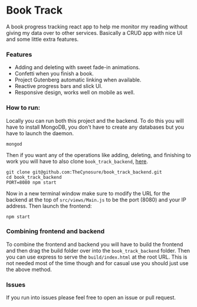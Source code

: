 # Book Track

A book progress tracking react app to help me monitor my reading without giving my data over to other services. Basically a CRUD app with nice UI and some little extra features.

### Features
- Adding and deleting with sweet fade-in animations.
- Confetti when you finish a book.
- Project Gutenberg automatic linking when available.
- Reactive progress bars and slick UI.
- Responsive design, works well on mobile as well.

### How to run:

Locally you can run both this project and the backend. To do this you will have to install MongoDB, you don't have to create any databases but you have to launch the daemon.

```
mongod
```

Then if you want any of the operations like adding, deleting, and finishing to work you will have to also clone `book_track_backend`, [here](https://github.com/TheCynosure/book_track_backend).

```
git clone git@github.com:TheCynosure/book_track_backend.git
cd book_track_backend
PORT=8080 npm start
```

Now in a new terminal window make sure to modify the URL for the backend at the top of `src/views/Main.js` to be the port (8080) and your IP address. Then launch the frontend:

```
npm start
```

### Combining frontend and backend

To combine the frontend and backend you will have to build the frontend and then drag the build folder over into the `book_track_backend` folder. Then you can use express to serve the `build/index.html` at the root URL. This is not needed most of the time though and for casual use you should just use the above method.

### Issues

If you run into issues please feel free to open an issue or pull request. 
